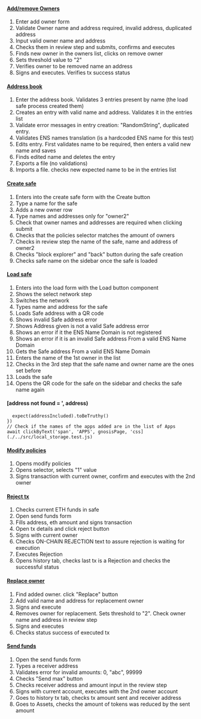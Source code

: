 #### [Add/remove Owners](./../src/add_remove_owner.test.js)
1. Enter add owner form  
2. Validate Owner name and address required, invalid address, duplicated address  
3. Input valid owner name and address  
4. Checks them in review step and submits, confirms and executes  
5. Finds new owner in the owners list, clicks on remove owner  
6. Sets threshold value to "2"  
7. Verifies owner to be removed name an address  
8. Signs and executes. Verifies tx success status  
  
#### [Address book](./../src/address_book.test.js)
1. Enter the address book. Validates 3 entries present by name (the load safe process created them)  
2. Creates an entry with valid name and address. Validates it in the entries list  
3. Validate error messages in entry creation: "RandomString", duplicated entry.  
4. Validates ENS names translation (is a hardcoded ENS name for this test)  
5. Edits entry. First validates name to be required, then enters a valid new name and saves  
6. Finds edited name and deletes the entry  
7. Exports a file (no validations)  
8. Imports a file. checks new expected name to be in the entries list  
  
#### [Create safe](./../src/create_safe.test.js)
1. Enters into the create safe form with the Create button  
2. Type a name for the safe  
3. Adds a new owner row  
4. Type names and addresses only for "owner2"  
5. Check that owner names and addresses are required when clicking submit  
6. Checks that the policies selector matches the amount of owners  
7. Checks in review step the name of the safe, name and address of owner2  
8. Checks "block explorer" and "back" button during the safe creation  
9. Checks safe name on the sidebar once the safe is loaded  
  
#### [Load safe](./../src/load_safe.test.js)
1. Enters into the load form with the Load button component  
2. Shows the select network step  
3. Switches the network  
4. Types name and address for the safe  
5. Loads Safe address with a QR code  
6. Shows invalid Safe address error  
7. Shows Address given is not a valid Safe address error  
8. Shows an error if it the ENS Name Domain is not registered  
9. Shows an error if it is an invalid Safe address From a valid ENS Name Domain  
10. Gets the Safe address From a valid ENS Name Domain  
11. Enters the name of the 1st owner in the list  
12. Checks in the 3rd step that the safe name and owner name are the ones set before  
13. Loads the safe  
14. Opens the QR code for the safe on the sidebar and checks the safe name again  
  
#### [address not found = ', address)
      expect(addressIncluded).toBeTruthy()
    })
    // Check if the names of the apps added are in the list of Apps
    await clickByText('span', 'APPS', gnosisPage, 'css](./../src/local_storage.test.js)
  
#### [Modify policies](./../src/modify_policies.test.js)
1. Opens modify policies  
2. Opens selector, selects "1" value  
3. Signs transaction with current owner, confirm and executes with the 2nd owner  
  
#### [Reject tx](./../src/reject_tx.test.js)
1. Checks current ETH funds in safe  
2. Open send funds form  
3. Fills address, eth amount and signs transaction  
4. Open tx details and click reject button  
5. Signs with current owner  
6. Checks ON-CHAIN REJECTION text to assure rejection is waiting for execution  
7. Executes Rejection  
8. Opens history tab, checks last tx is a Rejection and checks the successful status  
  
#### [Replace owner](./../src/replace_owners.test.js)
1. Find added owner. click "Replace" button  
2. Add valid name and address for replacement owner  
3. Signs and execute  
4. Removes owner for replacement. Sets threshold to "2". Check owner name and address in review step  
5. Signs and executes  
6. Checks status success of executed tx  
  
#### [Send funds](./../src/send_funds.test.js)
1. Open the send funds form  
2. Types a receiver address  
3. Validates error for invalid amounts: 0, "abc", 99999  
4. Checks "Send max" button  
5. Checks receiver address and amount input in the review step  
6. Signs with current account, executes with the 2nd owner account  
7. Goes to history tx tab, checks tx amount sent and receiver address  
8. Goes to Assets, checks the amount of tokens was reduced by the sent amount  
  

